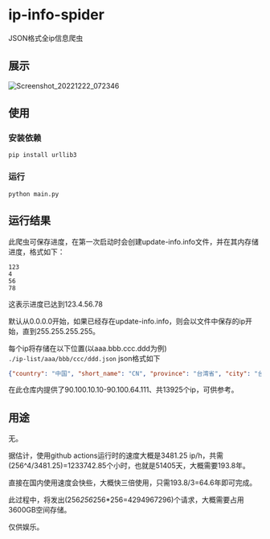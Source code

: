 # ip-info-spider
JSON格式全ip信息爬虫

## 展示
![Screenshot_20221222_072346](https://user-images.githubusercontent.com/68409330/209022137-7d42e504-fbef-48f0-af90-b9187f503c9c.png)


## 使用
### 安装依赖
```shell
pip install urllib3
```

### 运行
```
python main.py
```

## 运行结果
此爬虫可保存进度，在第一次启动时会创建update-info.info文件，并在其内存储进度，格式如下： 
```
123
4
56
78
```
这表示进度已达到123.4.56.78 

默认从0.0.0.0开始，如果已经存在update-info.info，则会以文件中保存的ip开始，直到255.255.255.255。  

每个ip将存储在以下位置(以aaa.bbb.ccc.ddd为例)  
`./ip-list/aaa/bbb/ccc/ddd.json`
json格式如下 
```json
{"country": "中国", "short_name": "CN", "province": "台湾省", "city": "台南县", "area": "", "isp": "中華電信", "net": "", "ip": "122.122.122.122"}
```
在此仓库内提供了90.100.10.10-90.100.64.111、共13925个ip，可供参考。

## 用途
无。 

据估计，使用github actions运行时的速度大概是3481.25 ip/h，共需(256^4/3481.25)=1233742.85个小时，也就是51405天，大概需要193.8年。 

直接在国内使用速度会快些，大概快三倍使用，只需193.8/3=64.6年即可完成。

此过程中，将发出(256*256*256*256=4294967296)个请求，大概需要占用3600GB空间存储。

仅供娱乐。



